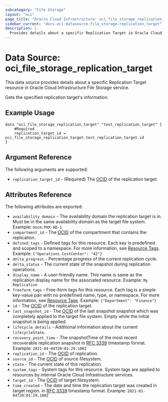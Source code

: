 ```yaml
---
subcategory: "File Storage"
layout: "oci"
page_title: "Oracle Cloud Infrastructure: oci_file_storage_replication_target"
sidebar_current: "docs-oci-datasource-file_storage-replication_target"
description: |-
  Provides details about a specific Replication Target in Oracle Cloud Infrastructure File Storage service
---
```


# Data Source: oci_file_storage_replication_target
This data source provides details about a specific Replication Target resource in Oracle Cloud Infrastructure File Storage service.

Gets the specified replication target's information.

## Example Usage

```hcl
data "oci_file_storage_replication_target" "test_replication_target" {
	#Required
	replication_target_id = oci_file_storage_replication_target.test_replication_target.id
}
```

## Argument Reference

The following arguments are supported:

* `replication_target_id` - (Required) The [OCID](https://docs.cloud.oracle.com/iaas/Content/General/Concepts/identifiers.htm) of the replication target.


## Attributes Reference

The following attributes are exported:

* `availability_domain` - The availability domain the replication target is in. Must be in the same availability domain as the target file system. Example: `Uocm:PHX-AD-1` 
* `compartment_id` - The [OCID](https://docs.cloud.oracle.com/iaas/Content/General/Concepts/identifiers.htm) of the compartment that contains the replication.
* `defined_tags` - Defined tags for this resource. Each key is predefined and scoped to a namespace. For more information, see [Resource Tags](https://docs.cloud.oracle.com/iaas/Content/General/Concepts/resourcetags.htm). Example: `{"Operations.CostCenter": "42"}` 
* `delta_progress` - Percentage progress of the current replication cycle. 
* `delta_status` - The current state of the snapshot during replication operations.
* `display_name` - A user-friendly name. This name is same as the replication display name for the associated resource. Example: `My Replication` 
* `freeform_tags` - Free-form tags for this resource. Each tag is a simple key-value pair with no predefined name, type, or namespace. For more information, see [Resource Tags](https://docs.cloud.oracle.com/iaas/Content/General/Concepts/resourcetags.htm). Example: `{"Department": "Finance"}` 
* `id` - The [OCID](https://docs.cloud.oracle.com/iaas/Content/General/Concepts/identifiers.htm) of the replication target.
* `last_snapshot_id` - The [OCID](https://docs.cloud.oracle.com/iaas/Content/General/Concepts/identifiers.htm) of the last snapshot snapshot which was completely applied to the target file system. Empty while the initial snapshot is being applied. 
* `lifecycle_details` - Additional information about the current `lifecycleState`.
* `recovery_point_time` - The snapshotTime of the most recent recoverable replication snapshot in [RFC 3339](https://tools.ietf.org/rfc/rfc3339) timestamp format. Example: `2021-04-04T20:01:29.100Z` 
* `replication_id` - The [OCID](https://docs.cloud.oracle.com/iaas/Content/General/Concepts/identifiers.htm) of replication.
* `source_id` - The [OCID](https://docs.cloud.oracle.com/iaas/Content/General/Concepts/identifiers.htm) of source filesystem.
* `state` - The current state of this replication.
* `system_tags` - System tags for this resource. System tags are applied to resources by internal Oracle Cloud Infrastructure services. 
* `target_id` - The [OCID](https://docs.cloud.oracle.com/iaas/Content/General/Concepts/identifiers.htm) of target filesystem.
* `time_created` - The date and time the replication target was created in target region. in [RFC 3339](https://tools.ietf.org/rfc/rfc3339) timestamp format. Example: `2021-01-04T20:01:29.100Z` 

